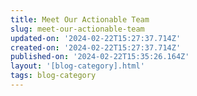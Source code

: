 ```yaml
---
title: Meet Our Actionable Team
slug: meet-our-actionable-team
updated-on: '2024-02-22T15:27:37.714Z'
created-on: '2024-02-22T15:27:37.714Z'
published-on: '2024-02-22T15:35:26.164Z'
layout: '[blog-category].html'
tags: blog-category
---
```



